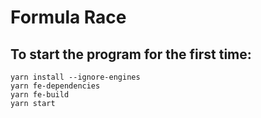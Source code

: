 # Formula Race

## To start the program for the first time:

```console
yarn install --ignore-engines
yarn fe-dependencies
yarn fe-build
yarn start
```
